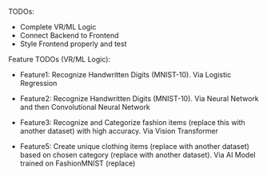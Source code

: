 TODOs:
- Complete VR/ML Logic 
- Connect Backend to Frontend
- Style Frontend properly and test

Feature TODOs (VR/ML Logic):
- Feature1: Recognize Handwritten Digits (MNIST-10). Via Logistic Regression
 
- Feature2: Recognize Handwritten Digits (MNIST-10). Via Neural Network and then Convolutional Neural Network

- Feature3: Recognize and Categorize fashion items (replace this with another dataset) with high accuracy. Via Vision Transformer

- Feature5: Create unique clothing items (replace with another dataset) based on chosen category (replace with another dataset). Via AI Model trained on FashionMNIST (replace)
